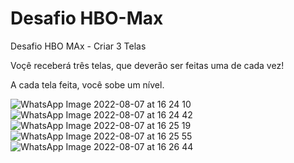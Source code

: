# Desafio HBO-Max
Desafio HBO MAx - Criar 3 Telas 

Voçê receberá três telas, que deverão ser feitas uma de cada vez!

A cada tela feita, você sobe um nível. 


![WhatsApp Image 2022-08-07 at 16 24 10](https://user-images.githubusercontent.com/66341102/183309161-5e1af5b4-b70c-48dd-af92-7846f0f28c01.jpeg)
![WhatsApp Image 2022-08-07 at 16 24 42](https://user-images.githubusercontent.com/66341102/183309188-8b2bc2a7-f5cc-4c0b-b264-bbbc533ad778.jpeg)
![WhatsApp Image 2022-08-07 at 16 25 19](https://user-images.githubusercontent.com/66341102/183309191-94aa4516-3791-420e-be9c-83acc2045aed.jpeg)
![WhatsApp Image 2022-08-07 at 16 25 55](https://user-images.githubusercontent.com/66341102/183309208-94f96023-765a-4a9b-99ae-6e4d7ffad7a4.jpeg)
![WhatsApp Image 2022-08-07 at 16 26 44](https://user-images.githubusercontent.com/66341102/183309211-5cf06439-109f-44fc-84e7-11878e95c832.jpeg)
